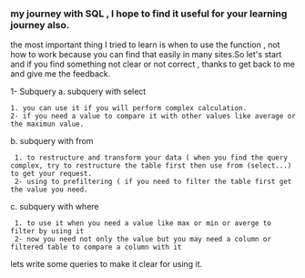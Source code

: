 ### my journey with SQL , I hope to find it useful for your learning journey also. 

the most important thing I tried to learn is when to use the function , not how to work because you can find that easily in many sites.So let's start and if you find 
something not clear or not correct , thanks to get back to me and give me the feedback. 

1- Subquery 
  a. subquery with select 
  
    1. you can use it if you will perform complex calculation. 
    2- if you need a value to compare it with other values like average or the maximun value.
    
    
   b. subquery with from
   
     1. to restructure and transform your data ( when you find the query complex, try to restructure the table first then use from (select...) to get your request.
     2- using to prefiltering ( if you need to filter the table first get the value you need. 
     
   c. subquery with where 
   
     1. to use it when you need a value like max or min or averge to filter by using it 
     2- now you need not only the value but you may need a column or filtered table to compare a column with it 
     
     
lets write some queries to make it clear for using it.
